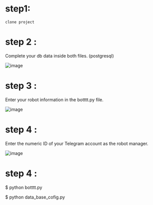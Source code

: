 # step1:
    clone project
    
# step 2 :
Complete your db data inside both files.
(postgresql)

![image](https://user-images.githubusercontent.com/46236489/157775329-cf941798-1561-4b67-9743-913e47d5bd2c.png)

# step 3 :
Enter your robot information in the botttt.py file.

![image](https://user-images.githubusercontent.com/46236489/157775693-7e74bbc4-a364-455c-845c-ba31abe014e1.png)

# step 4 :
Enter the numeric ID of your Telegram account as the robot manager. 

![image](https://user-images.githubusercontent.com/46236489/157775725-dbe5e692-45be-4cae-a5e8-b1e8a3b5f111.png)

# step 4 :
 $ python botttt.py
 
 $ python data_base_cofig.py 
